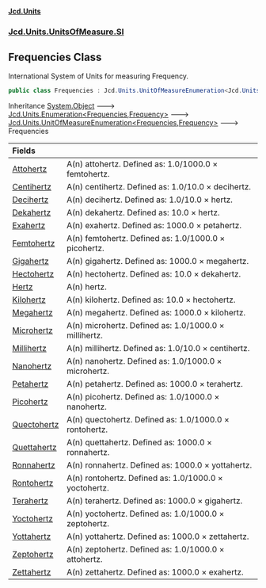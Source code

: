 #### [Jcd.Units](index.md 'index')
### [Jcd.Units.UnitsOfMeasure.SI](Jcd.Units.UnitsOfMeasure.SI.md 'Jcd.Units.UnitsOfMeasure.SI')

## Frequencies Class

International System of Units for measuring Frequency.

```csharp
public class Frequencies : Jcd.Units.UnitOfMeasureEnumeration<Jcd.Units.UnitsOfMeasure.SI.Frequencies, Jcd.Units.UnitTypes.Frequency>
```

Inheritance [System.Object](https://docs.microsoft.com/en-us/dotnet/api/System.Object 'System.Object') &#129106; [Jcd.Units.Enumeration&lt;](Enumeration_TEnumeration,T_.md 'Jcd.Units.Enumeration<TEnumeration,T>')[Frequencies](Frequencies.md 'Jcd.Units.UnitsOfMeasure.SI.Frequencies')[,](Enumeration_TEnumeration,T_.md 'Jcd.Units.Enumeration<TEnumeration,T>')[Frequency](Frequency.md 'Jcd.Units.UnitTypes.Frequency')[&gt;](Enumeration_TEnumeration,T_.md 'Jcd.Units.Enumeration<TEnumeration,T>') &#129106; [Jcd.Units.UnitOfMeasureEnumeration&lt;](UnitOfMeasureEnumeration_TEnumeration,T_.md 'Jcd.Units.UnitOfMeasureEnumeration<TEnumeration,T>')[Frequencies](Frequencies.md 'Jcd.Units.UnitsOfMeasure.SI.Frequencies')[,](UnitOfMeasureEnumeration_TEnumeration,T_.md 'Jcd.Units.UnitOfMeasureEnumeration<TEnumeration,T>')[Frequency](Frequency.md 'Jcd.Units.UnitTypes.Frequency')[&gt;](UnitOfMeasureEnumeration_TEnumeration,T_.md 'Jcd.Units.UnitOfMeasureEnumeration<TEnumeration,T>') &#129106; Frequencies

| Fields | |
| :--- | :--- |
| [Attohertz](Frequencies.Attohertz.md 'Jcd.Units.UnitsOfMeasure.SI.Frequencies.Attohertz') | A(n) attohertz. Defined as: 1.0/1000.0 × femtohertz. |
| [Centihertz](Frequencies.Centihertz.md 'Jcd.Units.UnitsOfMeasure.SI.Frequencies.Centihertz') | A(n) centihertz. Defined as: 1.0/10.0 × decihertz. |
| [Decihertz](Frequencies.Decihertz.md 'Jcd.Units.UnitsOfMeasure.SI.Frequencies.Decihertz') | A(n) decihertz. Defined as: 1.0/10.0 × hertz. |
| [Dekahertz](Frequencies.Dekahertz.md 'Jcd.Units.UnitsOfMeasure.SI.Frequencies.Dekahertz') | A(n) dekahertz. Defined as: 10.0 × hertz. |
| [Exahertz](Frequencies.Exahertz.md 'Jcd.Units.UnitsOfMeasure.SI.Frequencies.Exahertz') | A(n) exahertz. Defined as: 1000.0 × petahertz. |
| [Femtohertz](Frequencies.Femtohertz.md 'Jcd.Units.UnitsOfMeasure.SI.Frequencies.Femtohertz') | A(n) femtohertz. Defined as: 1.0/1000.0 × picohertz. |
| [Gigahertz](Frequencies.Gigahertz.md 'Jcd.Units.UnitsOfMeasure.SI.Frequencies.Gigahertz') | A(n) gigahertz. Defined as: 1000.0 × megahertz. |
| [Hectohertz](Frequencies.Hectohertz.md 'Jcd.Units.UnitsOfMeasure.SI.Frequencies.Hectohertz') | A(n) hectohertz. Defined as: 10.0 × dekahertz. |
| [Hertz](Frequencies.Hertz.md 'Jcd.Units.UnitsOfMeasure.SI.Frequencies.Hertz') | A(n) hertz. |
| [Kilohertz](Frequencies.Kilohertz.md 'Jcd.Units.UnitsOfMeasure.SI.Frequencies.Kilohertz') | A(n) kilohertz. Defined as: 10.0 × hectohertz. |
| [Megahertz](Frequencies.Megahertz.md 'Jcd.Units.UnitsOfMeasure.SI.Frequencies.Megahertz') | A(n) megahertz. Defined as: 1000.0 × kilohertz. |
| [Microhertz](Frequencies.Microhertz.md 'Jcd.Units.UnitsOfMeasure.SI.Frequencies.Microhertz') | A(n) microhertz. Defined as: 1.0/1000.0 × millihertz. |
| [Millihertz](Frequencies.Millihertz.md 'Jcd.Units.UnitsOfMeasure.SI.Frequencies.Millihertz') | A(n) millihertz. Defined as: 1.0/10.0 × centihertz. |
| [Nanohertz](Frequencies.Nanohertz.md 'Jcd.Units.UnitsOfMeasure.SI.Frequencies.Nanohertz') | A(n) nanohertz. Defined as: 1.0/1000.0 × microhertz. |
| [Petahertz](Frequencies.Petahertz.md 'Jcd.Units.UnitsOfMeasure.SI.Frequencies.Petahertz') | A(n) petahertz. Defined as: 1000.0 × terahertz. |
| [Picohertz](Frequencies.Picohertz.md 'Jcd.Units.UnitsOfMeasure.SI.Frequencies.Picohertz') | A(n) picohertz. Defined as: 1.0/1000.0 × nanohertz. |
| [Quectohertz](Frequencies.Quectohertz.md 'Jcd.Units.UnitsOfMeasure.SI.Frequencies.Quectohertz') | A(n) quectohertz. Defined as: 1.0/1000.0 × rontohertz. |
| [Quettahertz](Frequencies.Quettahertz.md 'Jcd.Units.UnitsOfMeasure.SI.Frequencies.Quettahertz') | A(n) quettahertz. Defined as: 1000.0 × ronnahertz. |
| [Ronnahertz](Frequencies.Ronnahertz.md 'Jcd.Units.UnitsOfMeasure.SI.Frequencies.Ronnahertz') | A(n) ronnahertz. Defined as: 1000.0 × yottahertz. |
| [Rontohertz](Frequencies.Rontohertz.md 'Jcd.Units.UnitsOfMeasure.SI.Frequencies.Rontohertz') | A(n) rontohertz. Defined as: 1.0/1000.0 × yoctohertz. |
| [Terahertz](Frequencies.Terahertz.md 'Jcd.Units.UnitsOfMeasure.SI.Frequencies.Terahertz') | A(n) terahertz. Defined as: 1000.0 × gigahertz. |
| [Yoctohertz](Frequencies.Yoctohertz.md 'Jcd.Units.UnitsOfMeasure.SI.Frequencies.Yoctohertz') | A(n) yoctohertz. Defined as: 1.0/1000.0 × zeptohertz. |
| [Yottahertz](Frequencies.Yottahertz.md 'Jcd.Units.UnitsOfMeasure.SI.Frequencies.Yottahertz') | A(n) yottahertz. Defined as: 1000.0 × zettahertz. |
| [Zeptohertz](Frequencies.Zeptohertz.md 'Jcd.Units.UnitsOfMeasure.SI.Frequencies.Zeptohertz') | A(n) zeptohertz. Defined as: 1.0/1000.0 × attohertz. |
| [Zettahertz](Frequencies.Zettahertz.md 'Jcd.Units.UnitsOfMeasure.SI.Frequencies.Zettahertz') | A(n) zettahertz. Defined as: 1000.0 × exahertz. |
